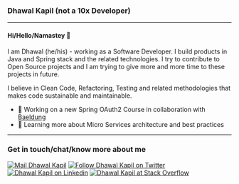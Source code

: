 ### Dhawal Kapil (not a 10x Developer)
----
#### Hi/Hello/Namastey 👋

I am Dhawal (he/his) - working as a Software Developer. I build products in Java and Spring stack and the related technologies.
I try to contribute to Open Source projects and I am trying to give more and more time to these projects in future.

I believe in Clean Code, Refactoring, Testing and related methodologies that makes code sustainable and maintainable.

- 🔭 Working on a new Spring OAuth2 Course in collaboration with [Baeldung](https://courses.baeldung.com/)
- 🌱 Learning more about Micro Services architecture and best practices

----
### Get in touch/chat/know more about me
<a href="mailto:dhawalkapil@gmail.com"><img src="https://img.icons8.com/material-outlined/24/000000/composing-mail.png" title="Mail Dhawal Kapil"/></a>
<a href="https://twitter.com/dkapil"><img src="https://img.icons8.com/fluent/24/000000/twitter.png" title="Follow Dhawal Kapil on Twitter"></a>
<a href="https://www.linkedin.com/in/dhawalkapil/"><img src="https://img.icons8.com/color/24/000000/linkedin.png" title="Dhawal Kapil on Linkedin"/></a>
<a href="https://stackoverflow.com/users/2179336/dhawal-kapil"><img src="https://img.icons8.com/color/24/000000/stackoverflow.png" title="Dhawal Kapil at Stack Overflow"></a>
